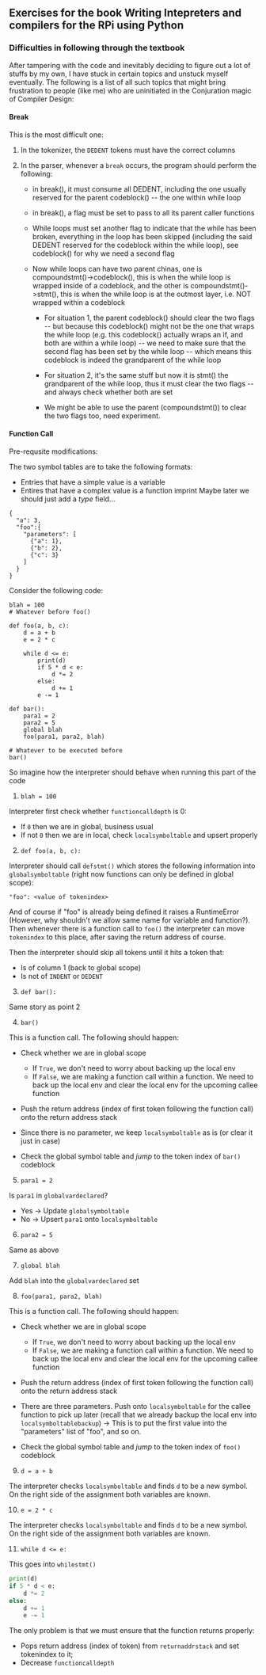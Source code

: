 ## Exercises for the book Writing Intepreters and compilers for the RPi using Python

### Difficulties in following through the textbook

After tampering with the code and inevitably deciding to figure out a lot of stuffs by my own, I have stuck in certain topics and unstuck myself eventually. The following is a list of all such topics that might bring frustration to people (like me) who are uninitiated in the Conjuration magic of Compiler Design:

#### Break

This is the most difficult one:

1. In the tokenizer, the `DEDENT` tokens must have the correct columns

2. In the parser, whenever a `break` occurs, the program should perform the following:
    - in break(), it must consume all DEDENT, including the one usually reserved for the parent codeblock() -- the one within while loop

    - in break(), a flag must be set to pass to all its parent caller functions

    - While loops must set another flag to indicate that the while has been broken, everything in the loop has been skipped (including the said DEDENT reserved for the codeblock within the while loop), see codeblock() for why we need a second flag

    - Now while loops can have two parent chinas, one is compoundstmt()->codeblock(), this is when the while loop is wrapped inside of a codeblock, and the other is compoundstmt()->stmt(), this is when the while loop is at the outmost layer, i.e. NOT wrapped within a codeblock

        - For situation 1, the parent codeblock() should clear the two flags -- but because this codeblock() might not be the one that wraps the while loop (e.g. this codeblock() actually wraps an if, and both are within a while loop) -- we need to make sure that the second flag has been set by the while loop -- which means this codeblock is indeed the grandparent of the while loop

        - For situation 2, it's the same stuff but now it is stmt() the grandparent of the while loop, thus it must clear the two flags -- and always check whether both are set

        - We might be able to use the parent (compoundstmt()) to clear the two flags too, need experiment.

#### Function Call

Pre-requsite modifications:

The two symbol tables are to take the following formats:
- Entries that have a simple value is a variable
- Entires that have a complex value is a function imprint
Maybe later we should just add a *type* field...
```
{
  "a": 3,
  "foo":{
    "parameters": [
      {"a": 1},
      {"b": 2},
      {"c": 3}
    ]
  }
}
```

Consider the following code:

```
blah = 100
# Whatever before foo()

def foo(a, b, c):
    d = a + b
    e = 2 * c

    while d <= e:
        print(d)
        if 5 * d < e:
            d *= 2
        else:
            d += 1
        e -= 1

def bar():
    para1 = 2
    para2 = 5
    global blah
    foo(para1, para2, blah)

# Whatever to be executed before
bar()
```

So imagine how the interpreter should behave when running this part of the code

1. `blah = 100`

Interpreter first check whether `functioncalldepth` is 0:
- If `0` then we are in global, business usual
- If not `0` then we are in local, check `localsymboltable` and upsert properly

2. `def foo(a, b, c):`

Interpreter should call `defstmt()` which stores the following information into `globalsymboltable` (right now functions can only be defined in global scope):

`"foo": <value of tokenindex>`

And of course if "foo" is already being defined it raises a RuntimeError (However, why shouldn't we allow same name for variable and function?). Then whenever there is a function call to `foo()` the interpreter can move `tokenindex` to this place, after saving the return address of course.

Then the interpreter should skip all tokens until it hits a token that:
- Is of column 1 (back to global scope)
- Is not of `INDENT` or `DEDENT`

3. `def bar():`

Same story as point 2

4. `bar()`

This is a function call. The following should happen:

- Check whether we are in global scope
    - If `True`, we don't need to worry about backing up the local env
    - If `False`, we are making a function call within a function. We need to back up the local env and clear the local env for the upcoming callee function

- Push the return address (index of first token following the function call) onto the return address stack

- Since there is no parameter, we keep `localsymboltable` as is (or clear it just in case)

- Check the global symbol table and *jump* to the token index of `bar()` codeblock

5. `para1 = 2`

Is `para1` in `globalvardeclared`?
- Yes -> Update `globalsymboltable`
- No -> Upsert `para1` onto `localsymboltable`

6. `para2 = 5`

Same as above

7. `global blah`

Add `blah` into the `globalvardeclared` set
    
8. `foo(para1, para2, blah)`

This is a function call. The following should happen:

- Check whether we are in global scope
    - If `True`, we don't need to worry about backing up the local env
    - If `False`, we are making a function call within a function. We need to back up the local env and clear the local env for the upcoming callee function

- Push the return address (index of first token following the function call) onto the return address stack

- There are three parameters. Push onto `localsymboltable` for the callee function to pick up later (recall that we already backup the local env into `localsymboltablebackup`) -> This is to put the first value into the "parameters" list of "foo", and so on.

- Check the global symbol table and *jump* to the token index of `foo()` codeblock

9. `d = a + b`

The interpreter checks `localsymboltable` and finds `d` to be a new symbol. On the right side of the assignment both variables are known.

10. `e = 2 * c`

The interpreter checks `localsymboltable` and finds `d` to be a new symbol. On the right side of the assignment both variables are known.

11. `while d <= e:`

This goes into `whilestmt()`

```python    
print(d)
if 5 * d < e:
    d *= 2
else:
    d += 1
    e -= 1
```
The only problem is that we must ensure that the function returns properly:
- Pops return address (index of token) from `returnaddrstack` and set tokenindex to it;
- Decrease `functioncalldepth`